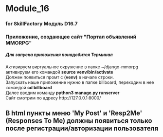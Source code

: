 # Module_16
### for SkillFactory Модуль D16.7 ###
### Приложение, создающее сайт "Портал объявлений MMORPG" ###
##### Для запуска приложения понадобится Терминал #####
Активируем виртуальное окружение в папке ~/django-mmorpg  
активируем его командой **source venv/bin/activate**  
Должен появиться промт с **(venv)** в начале строки.   
Запускать наше приложение нужно в папке billboard, переходим в нее \
командой **cd billboard**  
Далее вводим команду **python3 manage.py runserver**   
Сайт смотрим по адресу ht<span>tp://</span>127.0.0.1:8000/ 

## В html пункты меню 'My Post' и 'Resp2Me' (Responses To Me) должны появиться только после регистрации/авторизации пользователя
